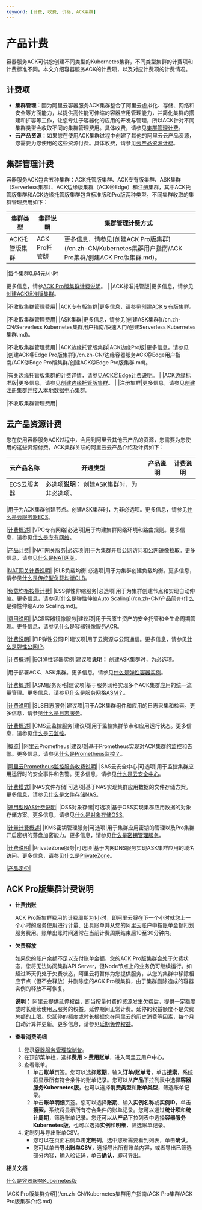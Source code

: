 ```yaml
---
keyword: [计费, 收费, 价格, ACK集群]
---
```


# 产品计费

容器服务ACK可供您创建不同类型的Kubernetes集群，不同类型集群的计费项和计费标准不同。本文介绍容器服务ACK的计费项，以及对应计费项的计费情况。

## 计费项

-   **集群管理**：因为阿里云容器服务ACK集群整合了阿里云虚拟化、存储、网络和安全等方面能力，以提供高性能可伸缩的容器应用管理能力，并简化集群的搭建和扩容等工作，让您专注于容器化的应用的开发与管理，所以ACK针对不同集群类型会收取不同的集群管理费用。具体收费，请参见[集群管理计费](#section_3zb_7a9_asx)。
-   **云产品资源**：如果您在使用ACK集群过程中创建了其他的阿里云云产品资源，您需要为您使用的这些资源付费。具体收费，请参见[云产品资源计费](#section_zh6_gtx_mj7)。

## 集群管理计费

容器服务ACK包含五种集群：ACK托管版集群、ACK专有版集群、ASK集群（Serverless集群）、ACK边缘版集群（ACK@Edge）和注册集群，其中ACK托管版集群和ACK边缘托管版集群包含标准版和Pro版两种类型。不同集群收取的集群管理费用如下：

|集群类型|集群说明|集群管理计费方式|
|----|----|--------|
|ACK托管版集群|ACK Pro托管版|更多信息，请参见[创建ACK Pro版集群](/cn.zh-CN/Kubernetes集群用户指南/ACK Pro集群/创建ACK Pro版集群.md)。

|每个集群0.64元/小时

更多信息，请参[ACK Pro版集群计费说明](#section_1su_yz5_b3p)。 |
|ACK标准托管版|更多信息，请参见[创建ACK标准版集群](/cn.zh-CN/Kubernetes集群用户指南/集群/创建集群/创建Kubernetes托管版集群.md)。

|不收取集群管理费用|
|ACK专有版集群|更多信息，请参见[创建ACK专有版集群](/cn.zh-CN/Kubernetes集群用户指南/集群/创建集群/创建Kubernetes专有版集群.md)。

|不收取集群管理费用|
|ASK集群|更多信息，请参见[创建ASK集群](/cn.zh-CN/Serverless Kubernetes集群用户指南/快速入门/创建Serverless Kubernetes集群.md)。

|不收取集群管理费用|
|ACK边缘托管版集群|ACK边缘Pro版|更多信息，请参见[创建ACK@Edge Pro版集群](/cn.zh-CN/边缘容器服务ACK@Edge用户指南/ACK@Edge Pro版集群/创建ACK@Edge Pro版集群.md)。

|有关边缘托管版集群的计费详情，请参见[ACK@Edge计费说明](/cn.zh-CN/边缘容器服务ACK@Edge用户指南/ACK@Edge计费说明.md)。 |
|ACK边缘标准版|更多信息，请参见[创建边缘托管版集群](/cn.zh-CN/边缘容器服务ACK@Edge用户指南/边缘托管集群管理/创建边缘托管版集群.md)。 |
|注册集群|更多信息，请参见[创建注册集群并接入本地数据中心集群](/cn.zh-CN/Kubernetes集群用户指南/多云混合云/注册集群管理/创建注册集群并接入本地数据中心集群.md)。

|不收取集群管理费用|

## 云产品资源计费

您在使用容器服务ACK过程中，会用到阿里云其他云产品的资源，您需要为您使用的这些资源付费。ACK集群关联的阿里云云产品介绍及计费如下：

|云产品名称|开通类型|产品说明|计费说明|
|-----|----|----|----|
|ECS云服务器|必选项**说明：** 创建ASK集群时，为非必选项。

|用于为ACK集群创建节点。创建ASK集群时，为非必选项。更多信息，请参见[什么是云服务器ECS](/cn.zh-CN/产品简介/什么是云服务器ECS.md)。

|[计费概述](/cn.zh-CN/产品计费/计费概述.md)|
|VPC专有网络|必选项|用于构建集群网络环境和路由规则。更多信息，请参见[什么是专有网络](/cn.zh-CN/产品简介/什么是专有网络.md)。

|[产品计费](/cn.zh-CN/.md)|
|NAT网关服务|必选项|用于为集群开启公网访问和公网镜像拉取。更多信息，请参见[什么是NAT网关](/cn.zh-CN/产品简介/什么是NAT网关.md)。

|[NAT网关计费说明](/cn.zh-CN/购买指南/NAT网关计费说明.md)|
|SLB负载均衡|必选项|用于为集群创建负载均衡。更多信息，请参见[什么是传统型负载均衡CLB](/cn.zh-CN/传统型负载均衡CLB/CLB产品简介/什么是传统型负载均衡CLB.md)。

|[负载均衡按量计费](/cn.zh-CN/传统型负载均衡CLB/CLB产品计费/按量计费.md)|
|ESS弹性伸缩服务|必选项|用于为集群创建节点和实现自动伸缩。更多信息，请参见[什么是弹性伸缩Auto Scaling](/cn.zh-CN/产品简介/什么是弹性伸缩Auto Scaling.md)。

|[费用说明](/cn.zh-CN/产品定价/费用说明.md)|
|ACR容器镜像服务|建议项|用于云原生资产的安全托管和全生命周期管理。更多信息，请参见[什么是容器镜像服务ACR]()。

|[计费说明]()|
|EIP弹性公网IP|建议项|用于云资源与公网通信。更多信息，请参见[什么是弹性公网IP](/cn.zh-CN/.md)。

|[计费概述](/cn.zh-CN/产品计费/计费概述.md)|
|ECI弹性容器实例|建议项**说明：** 创建ASK集群时，为必选项。

|用于部署ACK、ASK集群。更多信息，请参见[什么是弹性容器实例]()。

|[计费概述]()|
|ASM服务网格|建议项|基于服务网格实现多个ACK集群应用的统一流量管理。更多信息，请参见[什么是服务网格ASM？]()。

|[计费说明]()|
|SLS日志服务|建议项|用于ACK集群组件和应用的日志采集和检索。更多信息，请参见[什么是日志服务](/cn.zh-CN/产品简介/什么是日志服务.md)。

|[计费概述](/cn.zh-CN/产品计费/计费概述.md)|
|CMS云监控服务|建议项|用于监控集群节点和应用运行状态。更多信息，请参见[什么是云监控](/cn.zh-CN/产品简介/什么是云监控.md)。

|[概览](/cn.zh-CN/产品定价/计费方式/概览.md)|
|阿里云Prometheus|建议项|基于Prometheus实现对ACK集群的监控和告警。更多信息，请参见[什么是Prometheus监控？]()。

|[阿里云Prometheus监控服务收费说明](/cn.zh-CN/产品计费/阿里云Prometheus监控服务收费说明.md)|
|SAS云安全中心|可选项|用于监控集群应用运行时的安全事件和告警。更多信息，请参见[什么是云安全中心](/cn.zh-CN/产品简介/什么是云安全中心.md)。

|[计费模式](/cn.zh-CN/产品计费/计费模式.md)|
|NAS文件存储|可选项|基于NAS实现集群应用数据的文件存储方案。更多信息，请参见[什么是文件存储NAS]()。

|[通用型NAS计费说明]()|
|OSS对象存储|可选项|基于OSS实现集群应用数据的对象存储方案。更多信息，请参见[什么是对象存储OSS](/cn.zh-CN/产品简介/什么是对象存储OSS.md)。

|[计量计费概述](/cn.zh-CN/计量计费/计量项和计费项/概述.md)|
|KMS密钥管理服务|可选项|用于集群应用密钥的管理以及Pro集群开启密钥的落盘加密能力。更多信息，请参见[什么是密钥管理服务](/cn.zh-CN/产品简介/什么是密钥管理服务.md)。

|[计费说明](/cn.zh-CN/产品计费/计费说明.md)|
|PrivateZone服务|可选项|基于内网DNS服务实现ASK集群应用的域名访问。更多信息，请参见[什么是PrivateZone](https://help.aliyun.com/document_detail/64611.html)。

|[产品定价](https://help.aliyun.com/document_detail/71338.html)|

## ACK Pro版集群计费说明

-   **计费出账**

    ACK Pro版集群费用的计费周期为1小时，即阿里云将在下一个小时就您上一个小时的服务使用进行计量、出具账单并从您的阿里云账户中按账单金额扣划服务费用。账单出账时间通常在当前计费周期结束后10至30分钟内。

-   **欠费释放**

    如果您的账户余额不足以支付账单金额，您的ACK Pro版集群会处于欠费状态，您将无法访问集群API Server，但Node节点上的业务仍可继续运行。如超过15天仍处于欠费状态，阿里云将暂停为您提供服务，从您的集群中移除相应节点（但不会释放）并删除您的ACK Pro版集群，由于集群删除造成的容器实例的释放不可恢复。

    **说明：** 阿里云提供延停权益，即当按量付费的资源发生欠费后，提供一定额度或时长继续使用云服务的权益。延停期间正常计费。延停的权益额度不是欠费总额的上限。您延停的额度或时长根据您在阿里云的历史消费等因素，每个月自动计算并更新。更多信息，请参见[延期免停权益](https://help.aliyun.com/document_detail/190777.html)。

-   **查看消费明细**
    1.  登录[容器服务管理控制台](https://cs.console.aliyun.com)。
    2.  在顶部菜单栏，选择**费用** \> **费用账单**，进入阿里云用户中心。
    3.  查看账单。
        1.  单击**账单**页签。您可以选择**账期**，输入**订单/账单号**，单击**搜索**，系统将显示所有符合条件的账单记录。您可以从**产品**下拉列表中选择**容器服务Kubernetes版**，也可以选择**消费类型**和**账单类型**，筛选账单记录。
        2.  单击**账单明细**页签。您可以选择**账期**、输入**实例名称**或**实例ID**，单击**搜索**，系统将显示所有符合条件的账单记录。您可以通过**统计项**和**统计周期**，筛选账单记录。您还可以从**产品**下拉列表中选择**容器服务Kubernetes版**，也可以选择**实例**和**明细**，筛选账单记录。
    4.  定制列与导出账单CSV。
        -   您可以在页面右侧单击**定制列**，选中您所需要看到列表，单击**确认**。
        -   您可以单击**导出账单CSV**，选择导出所有账单内容，或者导出已筛选部分内容，输入验证码，单击**确认**，即可导出。

**相关文档**  


[什么是容器服务Kubernetes版](/cn.zh-CN/产品简介/什么是容器服务Kubernetes版.md)

[ACK Pro版集群介绍](/cn.zh-CN/Kubernetes集群用户指南/ACK Pro集群/ACK Pro版集群介绍.md)

